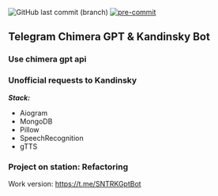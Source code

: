 ![GitHub last commit (branch)](https://img.shields.io/github/last-commit/suntrackspb/chimera-gpt-bot/master)
[![pre-commit](https://img.shields.io/badge/pre--commit-enabled-brightgreen?logo=pre-commit)](https://github.com/pre-commit/pre-commit)

## Telegram Chimera GPT & Kandinsky Bot

### Use chimera gpt api
### Unofficial requests to Kandinsky

**_Stack:_**
* Aiogram
* MongoDB
* Pillow
* SpeechRecognition
* gTTS

### Project on station: Refactoring

Work version:
https://t.me/SNTRKGptBot
